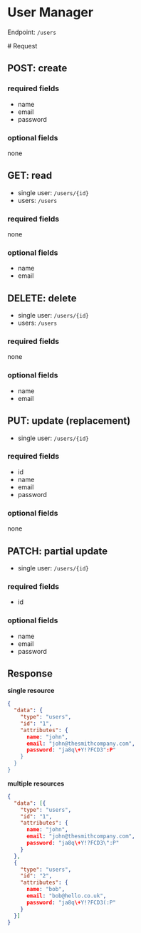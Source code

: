 # User Manager

Endpoint: `/users`

# Request 

## POST: create

### required fields

- name
- email
- password

### optional fields

none

## GET: read

- single user: `/users/{id}`
- users: `/users`

### required fields

none

### optional fields

- name
- email


## DELETE: delete

- single user: `/users/{id}`
- users: `/users`


### required fields

none

### optional fields

- name
- email

## PUT: update (replacement)

- single user: `/users/{id}`

### required fields

- id
- name
- email
- password

### optional fields

none

## PATCH: partial update 

- single user: `/users/{id}`

### required fields

- id

### optional fields

- name
- email
- password

## Response

**single resource**

```json
{
  "data": {
    "type": "users",
    "id": "1",
    "attributes": {
      name: "john",
      email: "john@thesmithcompany.com",
      password: "ja8q\+Y!?FCD3":P"
    }
  }
}
```
**multiple resources**

```json
{
  "data": [{
    "type": "users",
    "id": "1",
    "attributes": {
      name: "john",
      email: "john@thesmithcompany.com",
      password: "ja8q\+Y!?FCD3\":P"
    }
  }, 
  {
    "type": "users",
    "id": "2",
    "attributes": {
      name: "bob",
      email: "bob@hello.co.uk",
      password: "ja8q\+Y!?FCD3(:P"
    }
  }]
}
```
